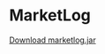 # MarketLog

[Download marketlog.jar](https://github.com/SupalukBenz/MarketLog/releases/download/1.0/marketlog.jar)
